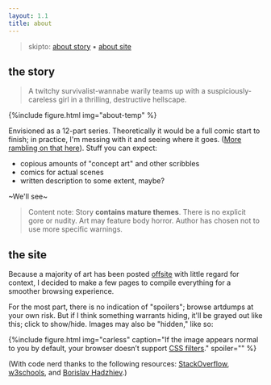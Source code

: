 ```yaml
---
layout: 1.1
title: about
---
```

> skipto: [about story](#the-story) ▪ [about site](#the-site)

## the story
> A twitchy survivalist-wannabe warily teams up with a suspiciously-careless girl in a thrilling, destructive hellscape.

{%include figure.html
	img="about-temp"
%}

Envisioned as a 12-part series. Theoretically it would be a full comic start to finish; in practice, I'm messing with it and seeing where it goes. (<a href="https://a-flyleaf.github.io/blog/project-rambling#now-what" target="_blank">More rambling on that here</a>). Stuff you can expect:

- copious amounts of "concept art" and other scribbles
- comics for actual scenes
- written description to some extent, maybe?

~We'll see~

> Content note: Story **contains mature themes**. There is no explicit gore or nudity. Art may feature body horror. Author has chosen not to use more specific warnings.

## the site
Because a majority of art has been posted <a href="https://www.deviantart.com/a-flyleaf/gallery?q=%23unmooredrandos" target="_blank">offsite</a> with little regard for context, I decided to make a few pages to compile everything for a smoother browsing experience.

For the most part, there is no indication of "spoilers"; browse artdumps at your own risk. But if I think something warrants hiding, it'll be grayed out <span class="spoiler">like this</span>; click to show/hide. Images may also be "hidden," like so:

{%include figure.html
	img="carless"
	caption="If the image appears normal to you by default, your browser doesn’t support <a href='https://caniuse.com/css-filters' target='_blank'>CSS filters</a>."
	spoiler=""
%}

(With code nerd thanks to the following resources: <a href="https://stackoverflow.com/a/19075983" target="_blank">StackOverflow</a>, <a href="https://www.w3schools.com/jsref/met_document_queryselector.asp" target="_blank">w3schools</a>, and <a href="https://bobbyhadz.com/blog/javascript-addeventlistener-queryselectorall" target="_blank">Borislav Hadzhiev</a>.)